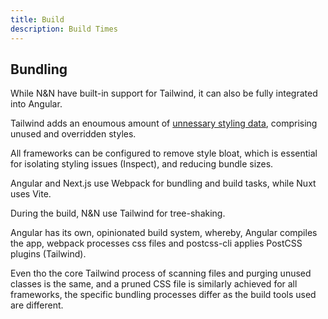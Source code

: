 ```yaml
---
title: Build
description: Build Times
---
```


## Bundling

While N&N have built-in support for Tailwind, it can also be fully integrated into Angular.  

Tailwind adds an enoumous amount of [unnessary styling data](/content/frameworks/tailwind/bloat.md), comprising unused and overridden styles.

All frameworks can be configured to remove style bloat, which is essential for isolating styling issues (Inspect), and reducing bundle sizes.

Angular and Next.js use Webpack for bundling and build tasks, while Nuxt uses Vite.

During the build, N&N use Tailwind for tree-shaking.

Angular has its own, opinionated build system, whereby, Angular compiles the app, webpack processes css files and postcss-cli applies PostCSS plugins (Tailwind).

Even tho the core Tailwind process of scanning files and purging unused classes is the same, and a pruned CSS file is similarly achieved for all frameworks, the specific bundling processes differ as the build tools used are different.

